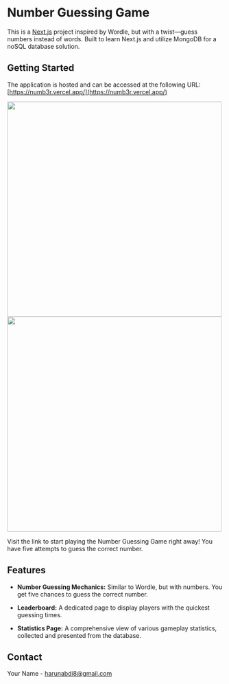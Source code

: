 # Number Guessing Game

This is a [Next.js](https://nextjs.org/) project inspired by Wordle, but with a twist—guess numbers instead of words. Built to learn Next.js and utilize MongoDB for a noSQL database solution.

## Getting Started

The application is hosted and can be accessed at the following URL: [https://numb3r.vercel.app/](https://numb3r.vercel.app/)
<p float="left">
  <img src="https://github.com/Harun8/numb3r/assets/66841357/f086269b-aaa3-41b5-8a27-ecc2e93d8eda" width="500" />
  <img src="https://github.com/Harun8/numb3r/assets/66841357/bfc028ee-70c7-4fa9-8874-4b95b71899e9" width="500" /> 
</p>

Visit the link to start playing the Number Guessing Game right away! You have five attempts to guess the correct number.


## Features
- **Number Guessing Mechanics:** Similar to Wordle, but with numbers. You get five chances to guess the correct number.

- **Leaderboard:** A dedicated page to display players with the quickest guessing times.

- **Statistics Page:** A comprehensive view of various gameplay statistics, collected and presented from the database.


## Contact
Your Name - harunabdi8@gmail.com

